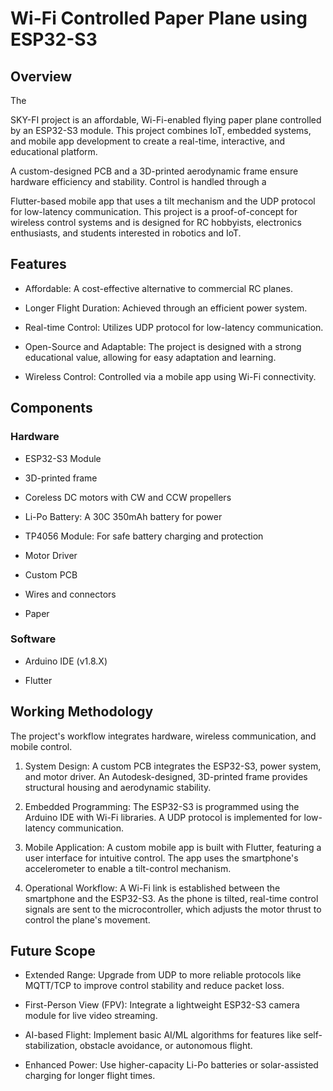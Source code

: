 
<h1>Wi-Fi Controlled Paper Plane using ESP32-S3</h1><p></p><p></p><h2>Overview</h2><p></p><p><span class="citation-98">The </span></p><p><span class="citation-98">SKY-FI</span><span class="citation-98"> project is an affordable, Wi-Fi-enabled flying paper plane controlled by an </span><span class="citation-98">ESP32-S3</span><span class="citation-98 citation-end-98"> module</span>. <span class="citation-97 citation-end-97">This project combines IoT, embedded systems, and mobile app development to create a real-time, interactive, and educational platform</span>.</p><div class="source-inline-chip-container ng-star-inserted"></div><div class="source-inline-chip-container ng-star-inserted"></div><div class="source-inline-chip-container ng-star-inserted"></div><div class="source-inline-chip-container ng-star-inserted"></div><p></p><p><span class="citation-96 citation-end-96">A custom-designed PCB and a 3D-printed aerodynamic frame ensure hardware efficiency and stability</span>. <span class="citation-95">Control is handled through a </span></p><div class="source-inline-chip-container ng-star-inserted"></div><div class="source-inline-chip-container ng-star-inserted"></div><p></p><p><span class="citation-95">Flutter-based mobile app</span><span class="citation-95"> that uses a tilt mechanism and the </span><span class="citation-95">UDP protocol</span><span class="citation-95 citation-end-95"> for low-latency communication</span>. <span class="citation-94 citation-end-94">This project is a proof-of-concept for wireless control systems and is designed for RC hobbyists, electronics enthusiasts, and students interested in robotics and IoT</span>.</p><div class="source-inline-chip-container ng-star-inserted"></div><div class="source-inline-chip-container ng-star-inserted"></div><div class="source-inline-chip-container ng-star-inserted"></div><p></p><p></p><h2>Features</h2><p></p><ul><li><p><span class="citation-93"></span></p><p><span class="citation-93">Affordable:</span><span class="citation-93 citation-end-93"> A cost-effective alternative to commercial RC planes</span>.</p><div class="source-inline-chip-container ng-star-inserted"></div><div class="source-inline-chip-container ng-star-inserted"></div><p></p></li><li><p><span class="citation-92"></span></p><p><span class="citation-92">Longer Flight Duration:</span><span class="citation-92 citation-end-92"> Achieved through an efficient power system</span>.</p><div class="source-inline-chip-container ng-star-inserted"></div><div class="source-inline-chip-container ng-star-inserted"></div><p></p></li><li><p><span class="citation-91"></span></p><p><span class="citation-91">Real-time Control:</span><span class="citation-91 citation-end-91"> Utilizes UDP protocol for low-latency communication</span>.</p><div class="source-inline-chip-container ng-star-inserted"></div><div class="source-inline-chip-container ng-star-inserted"></div><div class="source-inline-chip-container ng-star-inserted"></div><p></p></li><li><p><span class="citation-90"></span></p><p><span class="citation-90">Open-Source and Adaptable:</span><span class="citation-90 citation-end-90"> The project is designed with a strong educational value, allowing for easy adaptation and learning</span>.</p><div class="source-inline-chip-container ng-star-inserted"></div><div class="source-inline-chip-container ng-star-inserted"></div><p></p></li><li><p><span class="citation-89"></span></p><p><span class="citation-89">Wireless Control:</span><span class="citation-89 citation-end-89"> Controlled via a mobile app using Wi-Fi connectivity</span>.</p><div class="source-inline-chip-container ng-star-inserted"></div><div class="source-inline-chip-container ng-star-inserted"></div><div class="source-inline-chip-container ng-star-inserted"></div><div class="source-inline-chip-container ng-star-inserted"></div><p></p></li></ul><p></p><h2>Components</h2><p></p><p></p><h3>Hardware</h3><p></p><ul><li><p><span class="citation-88"></span></p><p><span class="citation-88">ESP32-S3 Module</span><span class="citation-88 citation-end-88"> </span></p><div class="source-inline-chip-container ng-star-inserted"></div><p></p></li><li><p><span class="citation-87"></span></p><p><span class="citation-87">3D-printed frame</span><span class="citation-87 citation-end-87"> </span></p><div class="source-inline-chip-container ng-star-inserted"></div><p></p></li><li><p><span class="citation-86"></span></p><p><span class="citation-86">Coreless DC motors</span><span class="citation-86 citation-end-86"> with CW and CCW propellers </span></p><div class="source-inline-chip-container ng-star-inserted"></div><p></p></li><li><p><span class="citation-85"></span></p><p><span class="citation-85">Li-Po Battery:</span><span class="citation-85 citation-end-85"> A 30C 350mAh battery for power </span></p><div class="source-inline-chip-container ng-star-inserted"></div><p></p></li><li><p><span class="citation-84"></span></p><p><span class="citation-84">TP4056 Module:</span><span class="citation-84 citation-end-84"> For safe battery charging and protection </span></p><div class="source-inline-chip-container ng-star-inserted"></div><div class="source-inline-chip-container ng-star-inserted"></div><div class="source-inline-chip-container ng-star-inserted"></div><p></p></li><li><p><span class="citation-83"></span></p><p><span class="citation-83">Motor Driver</span><span class="citation-83 citation-end-83"> </span></p><div class="source-inline-chip-container ng-star-inserted"></div><p></p></li><li><p><span class="citation-82"></span></p><p><span class="citation-82">Custom PCB</span><span class="citation-82 citation-end-82"> </span></p><div class="source-inline-chip-container ng-star-inserted"></div><p></p></li><li><p><span class="citation-81"></span></p><p><span class="citation-81">Wires and connectors</span><span class="citation-81 citation-end-81"> </span></p><div class="source-inline-chip-container ng-star-inserted"></div><p></p></li><li><p><span class="citation-80"></span></p><p><span class="citation-80">Paper</span><span class="citation-80 citation-end-80"> </span></p><div class="source-inline-chip-container ng-star-inserted"></div><p></p></li></ul><p></p><h3>Software</h3><p></p><ul><li><p><span class="citation-79"></span></p><p><span class="citation-79">Arduino IDE</span><span class="citation-79 citation-end-79"> (v1.8.X) </span></p><div class="source-inline-chip-container ng-star-inserted"></div><p></p></li><li><p><span class="citation-78"></span></p><p><span class="citation-78">Flutter</span><span class="citation-78 citation-end-78"> </span></p><div class="source-inline-chip-container ng-star-inserted"></div><div class="source-inline-chip-container ng-star-inserted"></div><p></p></li></ul><p></p><h2>Working Methodology</h2><p></p><p>The project's workflow integrates hardware, wireless communication, and mobile control.</p><ol><li><p><span class="citation-77"></span></p><p><span class="citation-77">System Design:</span><span class="citation-77 citation-end-77"> A custom PCB integrates the ESP32-S3, power system, and motor driver</span>. <span class="citation-76 citation-end-76">An Autodesk-designed, 3D-printed frame provides structural housing and aerodynamic stability</span>.</p><div class="source-inline-chip-container ng-star-inserted"></div><div class="source-inline-chip-container ng-star-inserted"></div><p></p></li><li><p><span class="citation-75"></span></p><p><span class="citation-75">Embedded Programming:</span><span class="citation-75 citation-end-75"> The ESP32-S3 is programmed using the Arduino IDE with Wi-Fi libraries</span>. <span class="citation-74 citation-end-74">A UDP protocol is implemented for low-latency communication</span>.</p><div class="source-inline-chip-container ng-star-inserted"></div><div class="source-inline-chip-container ng-star-inserted"></div><div class="source-inline-chip-container ng-star-inserted"></div><div class="source-inline-chip-container ng-star-inserted"></div><p></p></li><li><p><span class="citation-73"></span></p><p><span class="citation-73">Mobile Application:</span><span class="citation-73 citation-end-73"> A custom mobile app is built with Flutter, featuring a user interface for intuitive control</span>. <span class="citation-72 citation-end-72">The app uses the smartphone's accelerometer to enable a tilt-control mechanism</span>.</p><div class="source-inline-chip-container ng-star-inserted"></div><div class="source-inline-chip-container ng-star-inserted"></div><p></p></li><li><p><span class="citation-71"></span></p><p><span class="citation-71">Operational Workflow:</span><span class="citation-71 citation-end-71"> A Wi-Fi link is established between the smartphone and the ESP32-S3</span>. <span class="citation-70 citation-end-70">As the phone is tilted, real-time control signals are sent to the microcontroller, which adjusts the motor thrust to control the plane's movement</span>.</p><div class="source-inline-chip-container ng-star-inserted"></div><div class="source-inline-chip-container ng-star-inserted"></div><p></p></li></ol><p></p><h2>Future Scope</h2><p></p><ul><li><p><span class="citation-69"></span></p><p><span class="citation-69">Extended Range:</span><span class="citation-69"> Upgrade from UDP to more reliable protocols like </span><span class="citation-69">MQTT/TCP</span><span class="citation-69 citation-end-69"> to improve control stability and reduce packet loss</span>.</p><div class="source-inline-chip-container ng-star-inserted"></div><p></p></li><li><p><span class="citation-68"></span></p><p><span class="citation-68">First-Person View (FPV):</span><span class="citation-68"> Integrate a lightweight </span><span class="citation-68">ESP32-S3 camera module</span><span class="citation-68 citation-end-68"> for live video streaming</span>.</p><div class="source-inline-chip-container ng-star-inserted"></div><p></p></li><li><p><span class="citation-67"></span></p><p><span class="citation-67">AI-based Flight:</span><span class="citation-67 citation-end-67"> Implement basic AI/ML algorithms for features like self-stabilization, obstacle avoidance, or autonomous flight</span>.</p><div class="source-inline-chip-container ng-star-inserted"></div><p></p></li><li><p><span class="citation-66"></span></p><p><span class="citation-66">Enhanced Power:</span><span class="citation-66 citation-end-66"> Use higher-capacity Li-Po batteries or solar-assisted charging for longer flight times</span>.</p></li></ul>

